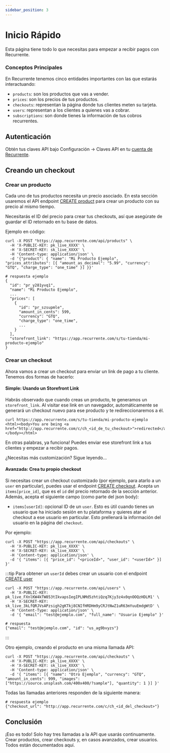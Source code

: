 ```yaml
---
sidebar_position: 3
---
```


# Inicio Rápido

Esta página tiene todo lo que necesitas para empezar a recibir pagos con
Recurrente.

### Conceptos Principales

En Recurrente tenemos cinco entidades importantes con las que estarás
interactuando:

- `products`: son los productos que vas a vender.
- `prices`: son los precios de tus productos.
- `checkouts`: representan la página donde tus clientes meten su tarjeta.
- `users`: representan a los clientes a quienes vas a cobrar.
- `subscriptions`: son donde tienes la información de tus cobros recurrentes.

## Autenticación

Obtén tus claves API bajo Configuración -> Claves API en tu [cuenta de Recurrente](https://app.recurrente.com).

## Creando un checkout

### Crear un producto

Cada uno de tus productos necesita un precio asociado. En esta sección usaremos
el API endpoint [CREATE product](#) para crear un producto con su precio al
mismo tiempo.

Necesitarás el ID del precio para crear tus checkouts, así que asegúrate de
guardar el ID retornado en tu base de datos.

Ejemplo en código:

```shell
curl -X POST "https://app.recurrente.com/api/products" \
  -H 'X-PUBLIC-KEY: pk_live_XXXX' \
  -H 'X-SECRET-KEY: sk_live_XXXX' \
  -H 'Content-type: application/json' \
  -d '{"product": { "name": "Mi Producto Ejemplo", "prices_attributes": [{ "amount_as_decimal": "5.99", "currency": "GTQ", "charge_type": "one_time" }] }}'
```

```shell
# respuesta ejemplo
{
  "id": "pr_y281yvq1",
  "name": "Mi Producto Ejemplo",
  ...
  "prices": [
    {
      "id": "pr_szsupmle",
      "amount_in_cents": 599,
      "currency": "GTQ",
      "charge_type": "one_time",
      ...
    }
  ],
  "storefront_link": "https://app.recurrente.com/s/tu-tienda/mi-producto-ejemplo"
}
```

### Crear un checkout

Ahora vamos a crear un checkout para enviar un link de pago a tu cliente.
Tenemos dos formas de hacerlo:

#### Simple: Usando un Storefront Link

Habrás observado que cuando creas un producto, te generamos un
`storefront_link`. Al visitar ese link en un navegador, automáticamente se
generará un checkout nuevo para ese producto y te redireccionaremos a él.

```shell
curl https://app.recurrente.com/s/tu-tienda/mi-producto-ejemplo
<html><body>You are being <a href="http://app.recurrente.com/c/ch_<id_de_tu_checkout>">redirected</a>.</body></html>
```

En otras palabras, ya funciona! Puedes enviar ese storefront link a tus
clientes y empezar a recibir pagos.

¿Necesitas más customización? Sigue leyendo...

#### Avanzada: Crea tu propio checkout

Si necesitas crear un checkout customizado (por ejemplo, para atarlo a un `user` en particular), puedes usar el endpoint [CREATE checkout](#). Acepta un `items[price_id]`, que es el `id` del precio retornado de la sección anterior. Además, acepta el siguiente campo (como parte del json body):

- `items[userId]`: opcional ID de un `user`. Esto es útil cuando tienes un usuario que ha iniciado sesión en tu plataforma y quieres atar el checkout a ese usuario en particular. Esto prellenará la información del usuario en la página del `checkout`.

Por ejemplo:

```shell
curl -X POST "https://app.recurrente.com/api/checkouts" \
  -H 'X-PUBLIC-KEY: pk_live_XXXX' \
  -H 'X-SECRET-KEY: sk_live_XXXX' \
  -H 'Content-type: application/json' \
  -d '{ "items": [{ "price_id": "<priceId>", "user_id": "<userId>" }] }'
```

:::tip
Para obtener un `userId` debes crear un usuario con el endpoint [CREATE user](#)

```shell
curl -X POST "https://app.recurrente.com/api/users" \
  -H 'X-PUBLIC-KEY: pk_live_FXnlKW4kTW853tIkvapsIegIPLNMd5zhtiQzq7Kjy3z4x0qnOOQzHDLM1' \
  -H 'X-SECRET-KEY: sk_live_3kLfQRJVsAPzsigh2gKTkj8CNIfHRDHm9yCRJtNwZ1uR63mYuuEmdgWtD' \
  -H 'Content-Type: application/json' \
  -d '{ "email": "test@ejemplo.com", "full_name": "Usuario Ejemplo" }'

# respuesta
{"email": "test@ejemplo.com", "id": "us_ag9bvyzs"}
```
:::

Otro ejemplo, creando el producto en una misma llamada API:

```shell
curl -X POST "https://app.recurrente.com/api/checkouts" \
  -H 'X-PUBLIC-KEY: pk_live_XXXX' \
  -H 'X-SECRET-KEY: sk_live_XXXX' \
  -H 'Content-type: application/json' \
  -d '{ "items": [{ "name": "Otro Ejemplo", "currency": "GTQ", "amount_in_cents": 999, "images": ["https://source.unsplash.com/400x400/?sample"], "quantity": 1 }] }'
```


Todas las llamadas anteriores responden de la siguiente manera:

```shell
# respuesta ejemplo
{"checkout_url": "http://app.recurrente.com/c/ch_<id_del_checkout>"}
```

## Conclusión

¡Eso es todo! Solo hay tres llamadas a la API que usarás continuamente. Crear productos, crear checkouts y, en casos avanzados, crear usuarios. Todos están documentados aquí.
